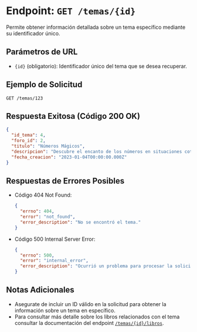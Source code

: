 # Endpoint: `GET /temas/{id}`

Permite obtener información detallada sobre un tema específico mediante su identificador único.

## Parámetros de URL
- `{id}` (obligatorio): Identificador único del tema que se desea recuperar.

## Ejemplo de Solicitud
```http
GET /temas/123
```

## Respuesta Exitosa (Código 200 OK)
```json
{
  "id_tema": 4,
  "foro_id": 2,
  "titulo": "Números Mágicos",
  "descripcion": "Descubre el encanto de los números en situaciones cotidianas.",
  "fecha_creacion": "2023-01-04T00:00:00.000Z"
}
```

## Respuestas de Errores Posibles
- Código 404 Not Found:

  ```json
  {
    "errno": 404,
    "error": "not_found",
    "error_description": "No se encontró el tema."
  }
  ```

- Código 500 Internal Server Error:
  ```json
  {
    "errno": 500,
    "error": "internal_error",
    "error_description": "Ocurrió un problema para procesar la solicitud"
  }
  ``` 

## Notas Adicionales

- Asegurate de incluir un ID válido en la solicitud para obtener la información
  sobre un tema en específico.
- Para consultar más detalle sobre los libros relacionados con el tema consultar
  la documentación del endpoint [`/temas/{id}/libros`](./get-temas-id-libros.md).